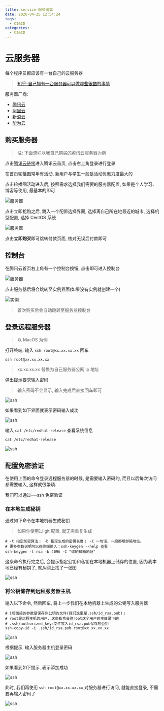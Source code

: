 ```yaml
---
title: service-服务器篇
date: 2020-04-25 12:54:24
tags:
  - CI&CD
categories:
  - CI&CD
---
```


# 云服务器

每个程序员都应该有一台自己的云服务器

> [知乎-自己拥有一台服务器可以做哪些很酷的事情](https://www.zhihu.com/question/40854395)

服务器厂商:

- [腾讯云](https://cloud.tencent.com/)
- [阿里云](https://cn.aliyun.com/)
- [新浪云](https://www.sinacloud.com/)
- [华为云](https://www.huaweicloud.com/)

## 购买服务器

> 注: 下面流程以我自己购买的腾讯云服务器为例

点击[腾讯云链接](https://cloud.tencent.com/)进入腾讯云首页, 点击右上角登录进行登录

在首页轮播图常年有活动, 新用户与学生一般是活动优惠力度最大的

点击轮播图活动进入后, 按照需求选择我们需要的服务器配置, 如果是个人学习、博客等使用, 最基本的即可

![服务器](https://github.com/Ginger-Jiang/service-ci-cd/blob/master/images/01/01-01.png)

点击立即抢购之后, 跳入一个配置选择界面, 选择离自己所在地最近的城市, 选择机型配置, 选择 CentOS 系统

![服务器](https://github.com/Ginger-Jiang/service-ci-cd/blob/master/images/01/01-02.png)

点击**立即购买**即可跳转付款页面, 核对无误后付款即可

## 控制台

在腾讯云首页右上角有一个控制台按钮, 点击即可进入控制台

![服务器](https://github.com/Ginger-Jiang/service-ci-cd/blob/master/images/01/01-02.png)

点击服务器后将会跳转至实例界面(如果没有实例就创建一个)

![实例](https://github.com/Ginger-Jiang/service-ci-cd/blob/master/images/01/01-04.png)

> 首次购买后会自动跳转至服务器控制台

## 登录远程服务器

> 以 MacOS 为例

打开终端, 输入 `ssh root@xx.xx.xx.xx` 回车

```shell
ssh root@xx.xx.xx.xx
```

> xx.xx.xx.xx 替换为自己服务器公网 ip 地址

弹出提示要求输入密码

> 输入密码不会显示, 输入完成后直接回车即可

![ssh](https://github.com/Ginger-Jiang/service-ci-cd/blob/master/images/01/01-05.png)

如果看到如下界面就表示密码输入成功

![ssh](https://github.com/Ginger-Jiang/service-ci-cd/blob/master/images/01/01-06.png)

输入 `cat /etc/redhat-release` 查看系统信息

```shell
cat /etc/redhat-release
```

![ssh](https://github.com/Ginger-Jiang/service-ci-cd/blob/master/images/01/01-07.png)

## 配置免密验证

在使用上面的命令登录远程服务器的时候, 是需要输入密码的, 而且以后每次访问都需要输入, 这样就很繁琐.

我们可以通过---ssh 免密验证

### 在本地生成秘钥

通过如下命令在本地机器生成秘钥

> 如果你使用过 git 配置, 就无需重复生成

```shell
# -t 指定加密算法； -b 指定生成的密钥长度； -C 一句话，一般都填邮箱地址。
# 更多参数说明可以在终端输入：ssh-keygen --help 查看
ssh-keygen -t rsa -b 4096 -C "你的邮箱地址"
```

这条命令执行完之后, 会提示指定公钥和私钥在本地机器上储存的位置, 因为我本地已经有秘钥了, 就从网上找了一张图

![ssh](https://github.com/Ginger-Jiang/service-ci-cd/blob/master/images/01/01-08.png)

### 将公钥储存到远程服务器主机

输入以下命令, 然后回车, 将上一步我们在本地机器上生成的公钥写入服务器

```shell
# i后面接的参数是保存你公钥的文件(我们这里是.ssh/id_rsa.pub)；
# root是远程主机的用户，这条指令会往root这个用户的主目录下的
# .ssh/authorized_keys文件写入id_rsa.pub保存的公钥
ssh-copy-id -i .ssh/id_rsa.pub root@xx.xx.xx.xx
```

![ssh](https://github.com/Ginger-Jiang/service-ci-cd/blob/master/images/01/01-09.png)

根据提示, 输入服务器主机登录密码

![ssh](https://github.com/Ginger-Jiang/service-ci-cd/blob/master/images/01/01-10.png)

如果看到如下提示, 表示添加成功

![ssh](https://github.com/Ginger-Jiang/service-ci-cd/blob/master/images/01/01-11.png)

此时, 我们再使用 `ssh root@xx.xx.xx.xx` 对服务器进行访问, 就能直接登录, 不需要再输入密码了

![ssh](https://github.com/Ginger-Jiang/service-ci-cd/blob/master/images/01/01-12.png)
